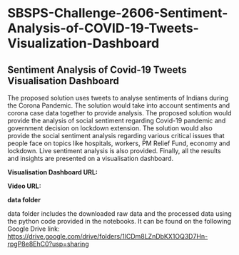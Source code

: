 # SBSPS-Challenge-2606-Sentiment-Analysis-of-COVID-19-Tweets-Visualization-Dashboard
<h2>Sentiment Analysis of Covid-19 Tweets Visualisation Dashboard</h2>

The proposed solution uses tweets to analyse sentiments of Indians during the Corona Pandemic. The solution would take into account sentiments and corona case data together to provide analysis. The proposed solution would provide the analysis of social sentiment regarding Covid-19 pandemic and government decision on lockdown extension. The solution would also provide the social sentiment analysis regarding various critical issues that people face on topics like hospitals, workers, PM Relief Fund, economy and lockdown. Live sentiment analysis is also provided. Finally, all the results and insights are presented on a visualisation dashboard.

<b>Visualisation Dashboard URL: </b>

<b>Video URL: </b>

<b>data folder</b>

data folder includes the downloaded raw data and the processed data using the python code provided in the notebooks. It can be found on the following Google Drive link: https://drive.google.com/drive/folders/1lCDm8LZnDbKX1OQ3D7Hn-rpgP8e8EhC0?usp=sharing

